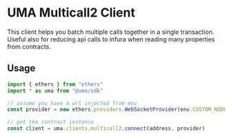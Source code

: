 # UMA Multicall2 Client

This client helps you batch multiple calls together in a single transaction. Useful also for
reducing api calls to infura when reading many properties from contracts.

## Usage

```js
import { ethers } from "ethers"
import * as uma from "@uma/sdk"

// assume you have a url injected from env
const provider = new ethers.providers.WebSocketProvider(env.CUSTOM_NODE_URL)

// get the contract instance
const client = uma.clients.multicall2.connect(address, provider)
```
